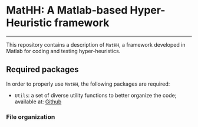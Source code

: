 # MatHH: A Matlab-based Hyper-Heuristic framework
---
This repository contains a description of `MatHH`, a framework developed in Matlab for coding and testing hyper-heuristics.

## Required packages
In order to properly use `MatHH`, the following packages are required:

- `Utils`: a set of diverse utility functions to better organize the code; available at: [Github](https://github.com/iamaya2/Utils)

### File organization

